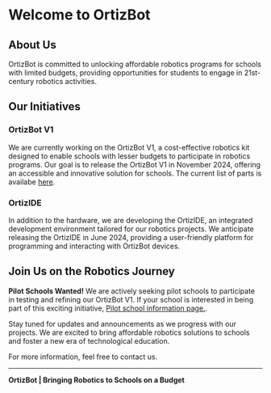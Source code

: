 # Welcome to OrtizBot

## About Us

OrtizBot is committed to unlocking affordable robotics programs for schools with limited budgets, providing opportunities for students to engage in 21st-century robotics activities.

## Our Initiatives

### OrtizBot V1

We are currently working on the OrtizBot V1, a cost-effective robotics kit designed to enable schools with lesser budgets to participate in robotics programs. Our goal is to release the OrtizBot V1 in November 2024, offering an accessible and innovative solution for schools. The current list of parts is availabe [here](/V1).

### OrtizIDE

In addition to the hardware, we are developing the OrtizIDE, an integrated development environment tailored for our robotics projects. We anticipate releasing the OrtizIDE in June 2024, providing a user-friendly platform for programming and interacting with OrtizBot devices.

## Join Us on the Robotics Journey

**Pilot Schools Wanted!**
We are actively seeking pilot schools to participate in testing and refining our OrtizBot V1. If your school is interested in being part of this exciting initiative, [Pilot school information page.](/pilotschool).

Stay tuned for updates and announcements as we progress with our projects. We are excited to bring affordable robotics solutions to schools and foster a new era of technological education.

For more information, feel free to contact us.

---
**OrtizBot | Bringing Robotics to Schools on a Budget**
